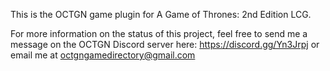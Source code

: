 This is the OCTGN game plugin for A Game of Thrones: 2nd Edition LCG.

For more information on the status of this project, feel free to send me a message on the OCTGN Discord server here: https://discord.gg/Yn3Jrpj or email me at octgngamedirectory@gmail.com
